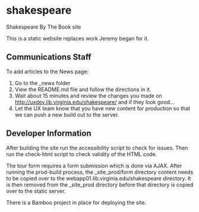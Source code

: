 # shakespeare
Shakespeare By The Book site

This is a static website replaces work Jeremy began for it.

## Communications Staff

To add articles to the News page:

1. Go to the _news folder
2. View the README.md file and follow the directions in it.
3. Wait about 15 minutes and review the changes you made on http://uxdev.lib.virginia.edu/shakespeare/ and if they look good...
4. Let the UX team know that you have new content for production so that we can push a new build out to the server.

## Developer Information

After building the site run the accessibility script to check for issues. Then
run the check-html script to check validity of the HTML code.

The tour form requires a form submission which is done via AJAX. After running
the prod-build process, the _site_prod/form directory content needs to be
copied over to the webapp01.lib.virginia.edu/shakespeare directory. It is then
removed from the _site_prod directory before that directory is copied over to
the static server.

There is a Bamboo project in place for deploying the site.
